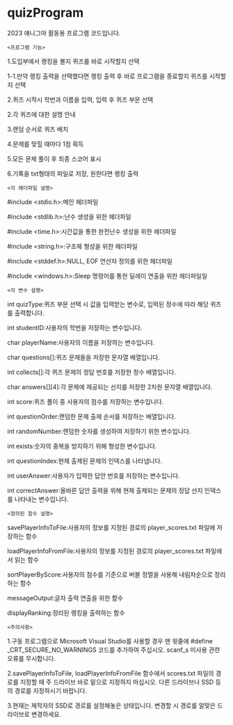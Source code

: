 # quizProgram

2023 애니그마 활동용 프로그램 코드입니다.

    <프로그램 기능>
1.도입부에서 랭킹을 볼지 퀴즈를 바로 시작할지 선택

1-1.만약 랭킹 출력을 선택했다면 랭킹 출력 후 바로 프로그램을 종료할지 퀴즈를 시작할지 선택

2.퀴즈 시작시 학번과 이름을 입력, 입력 후 퀴즈 부문 선택

2.각 퀴즈에 대한 설명 안내

3.랜덤 순서로 퀴즈 배치

4.문제를 맞힐 때마다 1점 획득

5.모든 문제 풀이 후 최종 스코어 표시

6.기록을 txt형태의 파일로 저장, 원한다면 랭킹 출력


    <각 헤더파일 설명>
#include <stdio.h>:메인 헤더파일

#include <stdlib.h>:난수 생성을 위한 헤더파일

#include <time.h>:시간값을 통한 완전난수 생성을 위한 헤더파일

#include <string.h>:구조체 형성을 위한 헤더파일

#include <stddef.h>:NULL, EOF 연산자 정의를 위한 헤더파일

#include <windows.h>:Sleep 명령어를 통한 딜레이 연출을 위한 헤더파일일

    <각 변수 설명>
int quizType:퀴즈 부문 선택 시 값을 입력받는 변수로, 입력된 정수에 따라 해당 퀴즈를 출력합니다.

int studentID:사용자의 학번을 저장하는 변수입니다.

char playerName:사용자의 이름을 저장하는 변수입니다.

char questions[]:퀴즈 문제들을 저장한 문자열 배열입니다.

int collects[]:각 퀴즈 문제의 정답 번호를 저장한 정수 배열입니다.

char answers[][4]:각 문제에 제공되는 선지를 저장한 2차원 문자열 배열입니다.

int score:퀴즈 풀이 중 사용자의 점수를 저장하는 변수입니다.

int questionOrder:랜덤한 문제 출제 순서를 저장하는 배열입니다.

int randomNumber:랜덤한 숫자를 생성하여 저장하기 위한 변수입니다.

int exists:숫자의 중복을 방지하기 위해 형성한 변수입니다.

int questionIndex:현제 출제된 문제의 인덱스를 나타냅니다.

int userAnswer:사용자가 입력한 답안 번호를 저장하는 변수입니다.

int correctAnswer:올바른 답안 출력을 위해 현제 출제되는 문제의 정답 선지 인덱스를 나타내는 변수입니다.


    <정의된 함수 설명>
savePlayerInfoToFile:사용자의 정보를 지정된 경로의 player_scores.txt 파일에 저장하는 함수

loadPlayerInfoFromFile:사용자의 정보를 지정된 경로의 player_scores.txt 파일에서 읽는 함수

sortPlayerByScore:사용자의 점수를 기준으로 버블 정렬을 사용해 내림차순으로 정리하는 함수

messageOutput:글자 출력 연출을 위한 함수

displayRanking:정리된 랭킹을 출력하는 함수


    <주의사항>
1.구동 프로그램으로 Microsoft Visual Studio를 사용할 경우 맨 윗줄에 #define _CRT_SECURE_NO_WARNINGS 코드를 추가하여 주십시오. scanf_s 미사용 관련 오류를 무시합니다.

2.savePlayerInfoToFile, loadPlayerInfoFromFile 함수에서 scores.txt 파일의 경로를 지정할 때 주 드라이브 바로 밑으로 지정하지 마십시오. 다른 드라이브나 SSD 등의 경로를 지정하시기 바랍니다.

3.현재는 제작자의 SSD로 경로를 설정해놓은 상태입니다. 변경할 시 경로를 알맞은 드라이브로 변경하세요.    
